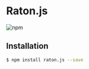 # Raton.js

![npm](https://img.shields.io/npm/v/raton.js.svg)

## Installation


```sh
$ npm install raton.js --save
```

